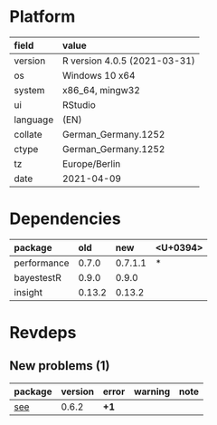 # Platform

|field    |value                        |
|:--------|:----------------------------|
|version  |R version 4.0.5 (2021-03-31) |
|os       |Windows 10 x64               |
|system   |x86_64, mingw32              |
|ui       |RStudio                      |
|language |(EN)                         |
|collate  |German_Germany.1252          |
|ctype    |German_Germany.1252          |
|tz       |Europe/Berlin                |
|date     |2021-04-09                   |

# Dependencies

|package     |old    |new     |<U+0394>  |
|:-----------|:------|:-------|:--|
|performance |0.7.0  |0.7.1.1 |*  |
|bayestestR  |0.9.0  |0.9.0   |   |
|insight     |0.13.2 |0.13.2  |   |

# Revdeps

## New problems (1)

|package                |version |error  |warning |note |
|:----------------------|:-------|:------|:-------|:----|
|[see](problems.md#see) |0.6.2   |__+1__ |        |     |

